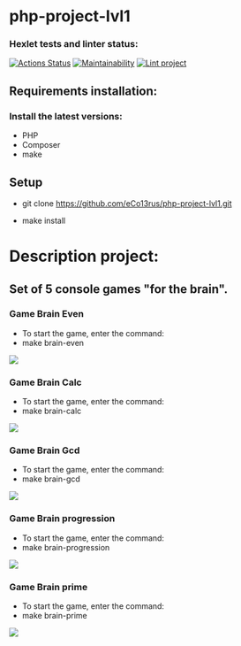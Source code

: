 # php-project-lvl1


### Hexlet tests and linter status:
[![Actions Status](https://github.com/eCo13rus/php-project-lvl1/workflows/hexlet-check/badge.svg)](https://github.com/eCo13rus/php-project-lvl1/actions)
[![Maintainability](https://api.codeclimate.com/v1/badges/d4584929471fc16f22b4/maintainability)](https://codeclimate.com/github/eCo13rus/php-project-lvl1/maintainability)
[![Lint project](https://github.com/AslanAV/php-project-lvl1/actions/workflows/Lint%20project.yml/badge.svg)](https://github.com/AslanAV/php-project-lvl1/actions/workflows/Lint%20project.yml)

## Requirements installation:
### Install the latest versions:

- PHP
- Composer
- make 

## Setup

- git clone https://github.com/eCo13rus/php-project-lvl1.git

- make install

# Description project:

## Set of 5 console games "for the brain".

### Game Brain Even
- To start the game, enter the command:
- make brain-even

<a href="https://asciinema.org/a/aZQDLdmj2BKL5nXwAeSMVlj6m" target="_blank"><img src="https://asciinema.org/a/aZQDLdmj2BKL5nXwAeSMVlj6m.svg" /></a>

### Game Brain Calc
- To start the game, enter the command:
- make brain-calc

<a href="https://asciinema.org/a/aO7GMOPwGerIeT72lZ36RoPAq" target="_blank"><img src="https://asciinema.org/a/aO7GMOPwGerIeT72lZ36RoPAq.svg" /></a>

### Game Brain Gcd
- To start the game, enter the command:
- make brain-gcd

<a href="https://asciinema.org/a/cj8Vvixc0imBXQngKab1w9wng" target="_blank"><img src="https://asciinema.org/a/cj8Vvixc0imBXQngKab1w9wng.svg" /></a>

### Game Brain progression
- To start the game, enter the command:
- make brain-progression

<a href="https://asciinema.org/a/ufdSKKOg3uJhTfT3WwIBlF4Aa" target="_blank"><img src="https://asciinema.org/a/ufdSKKOg3uJhTfT3WwIBlF4Aa.svg" /></a>

### Game Brain prime
- To start the game, enter the command:
- make brain-prime

<a href="https://asciinema.org/a/n42GVyOwiedNMoaYHkqj0O2rk" target="_blank"><img src="https://asciinema.org/a/n42GVyOwiedNMoaYHkqj0O2rk.svg" /></a>